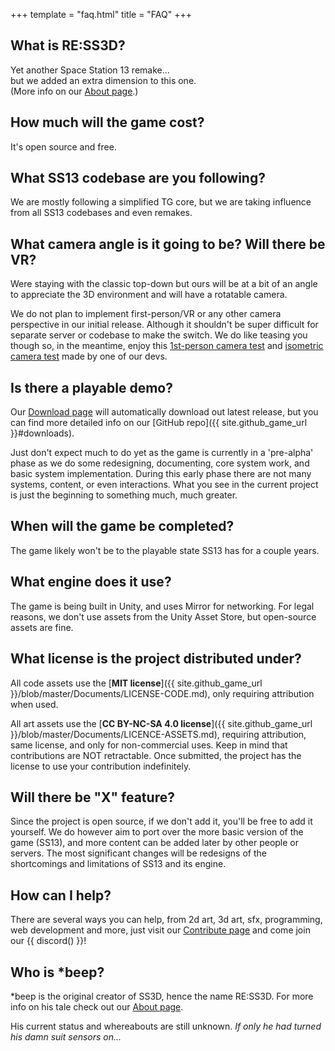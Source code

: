 +++
template = "faq.html"
title = "FAQ"
+++

## What is RE:SS3D?

Yet another Space Station 13 remake...<br>
but we added an extra dimension to this one.<br>
(More info on our [About page](@/about.md).)

## How much will the game cost?

It's open source and free.

## What SS13 codebase are you following?

We are mostly following a simplified TG core, but we are taking influence from all SS13 codebases and even remakes.

## What camera angle is it going to be? Will there be VR?

Were staying with the classic top-down but ours will be at a bit of an angle to appreciate the 3D environment and will have a rotatable camera.

We do not plan to implement first-person/VR or any other camera perspective in our initial release. Although it shouldn't be super difficult for separate server or codebase to make the switch. We do like teasing you though so, in the meantime, enjoy this [1st-person camera test](https://www.youtube.com/watch?v=FfFqxVUzTNo) and [isometric camera test](https://www.youtube.com/watch?v=i4HTYUhNcUk) made by one of our devs.

## Is there a playable demo?

Our [Download page](/download/) will automatically download out latest release, but you can find more detailed info on our [GitHub repo]({{ site.github_game_url }}#downloads).

Just don't expect much to do yet as the game is currently in a 'pre-alpha' phase as we do some redesigning, documenting, core system work, and basic system implementation. During this early phase there are not many systems, content, or even interactions. What you see in the current project is just the beginning to something much, much greater.

## When will the game be completed?

The game likely won't be to the playable state SS13 has for a couple years.

## What engine does it use?

The game is being built in Unity, and uses Mirror for networking. For legal reasons, we don't use assets from the Unity Asset Store, but open-source assets are fine.

## What license is the project distributed under?

All code assets use the [**MIT license**]({{ site.github_game_url }}/blob/master/Documents/LICENSE-CODE.md), only requiring attribution when used.

All art assets use the [**CC BY-NC-SA 4.0 license**]({{ site.github_game_url }}/blob/master/Documents/LICENCE-ASSETS.md), requiring attribution, same license, and only for non-commercial uses. Keep in mind that contributions are NOT retractable. Once submitted, the project has the license to use your contribution indefinitely.

## Will there be "X" feature?

Since the project is open source, if we don't add it, you'll be free to add it yourself. We do however aim to port over the more basic version of the game (SS13), and more content can be added later by other people or servers. The most significant changes will be redesigns of the shortcomings and limitations of SS13 and its engine.

## How can I help?

There are several ways you can help, from 2d art, 3d art, sfx, programming, web development and more, just visit our [Contribute page](/contribute/) and come join our {{ discord() }}!

## Who is *beep?

*beep is the original creator of SS3D, hence the name RE:SS3D. For more info on his tale check out our [About page](/about/).

His current status and whereabouts are still unknown. *If only he had turned his damn suit sensors on...*
